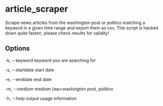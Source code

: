 # article_scraper
Scrape news articles from the washington post or politico matching a keyword in a given time range and export them as csv.
This script is hacked down quite fasten, please check results for validity!

## Options
  -k, --keyword <keyword>      keyword you are searching for

  -s, --startdate <startdate>  start date

  -e, --enddate <enddate>      end date

  -m, --medium <medium>        medium (wp=washington post, politico

  -h, --help                   output usage information

